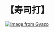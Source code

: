 # 【寿司打】 #

[![Image from Gyazo](https://i.gyazo.com/72e418e146d474ea7377cd09513bc6c4.jpg)](https://gyazo.com/72e418e146d474ea7377cd09513bc6c4)
